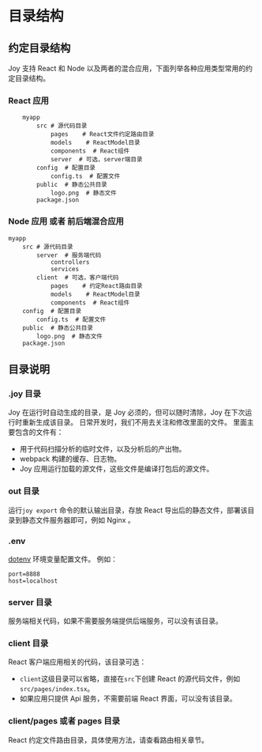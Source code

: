 # 目录结构

## 约定目录结构

Joy 支持 React 和 Node 以及两者的混合应用，下面列举各种应用类型常用的约定目录结构。

### React 应用

```shell
    myapp
        src # 源代码目录
            pages    # React文件约定路由目录
            models    # ReactModel目录
            components  # React组件
            server  # 可选，server端目录
        config  # 配置目录
            config.ts  # 配置文件
        public  # 静态公共目录
            logo.png  # 静态文件
        package.json
```

### Node 应用 或者 前后端混合应用

```shell
myapp
    src # 源代码目录
        server  # 服务端代码
            controllers
            services
        client  # 可选，客户端代码
            pages    # 约定React路由目录
            models    # ReactModel目录
            components  # React组件
    config  # 配置目录
        config.ts  # 配置文件
    public  # 静态公共目录
        logo.png  # 静态文件
    package.json
```

## 目录说明

### .joy 目录

Joy 在运行时自动生成的目录，是 Joy 必须的，但可以随时清除，Joy 在下次运行时重新生成该目录。
日常开发时，我们不用去关注和修改里面的文件。
里面主要包含的文件有：

- 用于代码扫描分析的临时文件，以及分析后的产出物。
- webpack 构建的缓存、日志物。
- Joy 应用运行加载的源文件，这些文件是编译打包后的源文件。

### out 目录

运行`joy export` 命令的默认输出目录，存放 React 导出后的静态文件，部署该目录到静态文件服务器即可，例如 Nginx 。

### .env

[dotenv](https://github.com/motdotla/dotenv) 环境变量配置文件。
例如：

```shell
port=8888
host=localhost
```

### server 目录

服务端相关代码，如果不需要服务端提供后端服务，可以没有该目录。

### client 目录

React 客户端应用相关的代码，该目录可选：

- `client`这级目录可以省略，直接在`src`下创建 React 的源代码文件，例如`src/pages/index.tsx`。
- 如果应用只提供 Api 服务，不需要前端 React 界面，可以没有该目录。

### client/pages 或者 pages 目录

React 约定文件路由目录，具体使用方法，请查看路由相关章节。
